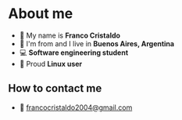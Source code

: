 
# About me
  - 🧔 My name is **Franco Cristaldo**
  - 🧉 I'm from and I live in **Buenos Aires, Argentina**
  - 💻 **Software engineering student**
  - 🐧 Proud **Linux user**

## How to contact me
  - 📧 francocristaldo2004@gmail.com
